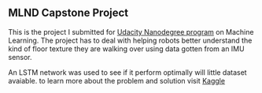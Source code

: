 ## MLND Capstone Project

This is the project I submitted for [Udacity Nanodegree program](https://www.udacity.com/course/machine-learning-engineer-nanodegree--nd009t) on Machine Learning. The project has to deal with helping robots better understand the kind of floor texture they are walking over using data gotten from an IMU sensor.

An LSTM network was used to see if it perform optimally will little dataset avaiable. to learn more about the problem and solution visit [Kaggle](kaggle.com/c/career-con-2019)

